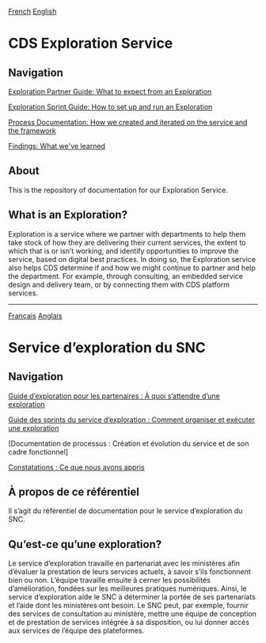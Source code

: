 [French](#service-dexploration-du-snc) 
[English](#cds-exploration-service)

# CDS Exploration Service 

## Navigation 

[Exploration Partner Guide: What to expect from an Exploration](https://github.com/cds-snc/exploration-documentation/blob/main/Partner-Guide.md)

[Exploration Sprint Guide: How to set up and run an Exploration](https://github.com/cds-snc/exploration-documentation/blob/main/Exploration-sprint-guide.md) 

[Process Documentation: How we created and iterated on the service and the framework](https://github.com/cds-snc/exploration-documentation/blob/main/Process-documentation.md) 

[Findings: What we've learned](https://github.com/cds-snc/exploration-documentation/blob/main/Findings-what-we've-learned.md)

## About
This is the repository of documentation for our Exploration Service. 

## What is an Exploration? 

Exploration is a service where we partner with departments to help them take stock of how they are delivering their current services, the extent to which that is or isn’t working, and identify opportunities to improve the service, based on digital best practices. In doing so, the Exploration service also helps CDS determine if and how we might continue to partner and help the department. For example, through consulting, an embedded service design and delivery team, or by connecting them with CDS platform services. 

---

[Français](#service-dexploration-du-SNC)
[Anglais](#cds-exploration-service)

# Service d’exploration du SNC 

## Navigation 

[Guide d’exploration pour les partenaires : À quoi s’attendre d’une exploration](https://github.com/cds-snc/exploration-documentation/blob/main/Guide-d%E2%80%99exploration-pour-les-partenaires.md)

[Guide des sprints du service d’exploration : Comment organiser et exécuter une exploration](https://github.com/cds-snc/exploration-documentation/blob/main/Guide-des-sprints-du-service-d%E2%80%99exploration.md) 

[Documentation de processus : Création et évolution du service et de son cadre fonctionnel]

[Constatations : Ce que nous avons appris](https://github.com/cds-snc/exploration-documentation/blob/main/Constatations%20:%20Ce%20que%20nous%20avons%20appris.md)

## À propos de ce référentiel
Il s’agit du référentiel de documentation pour le service d’exploration du SNC. 

## Qu’est-ce qu’une exploration? 

Le service d’exploration travaille en partenariat avec les ministères afin d’évaluer la prestation de leurs services actuels, à savoir s’ils fonctionnent bien ou non. L’équipe travaille ensuite à cerner les possibilités d’amélioration, fondées sur les meilleures pratiques numériques. Ainsi, le service d’exploration aide le SNC à déterminer la portée de ses partenariats et l’aide dont les ministères ont besoin. Le SNC peut, par exemple, fournir des services de consultation au ministère, mettre une équipe de conception et de prestation de services intégrée à sa disposition, ou lui donner accès aux services de l’équipe des plateformes. 

